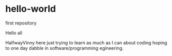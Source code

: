 # hello-world
first repository

Hello all

HalfwayVinny here just trying to learn as much as I can about coding hoping to one day dabble in software/programming egineering.
